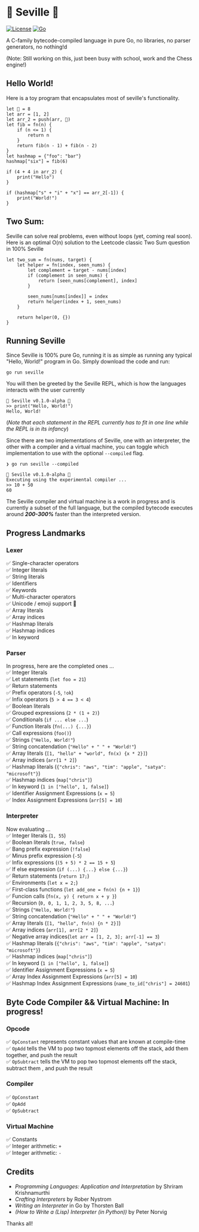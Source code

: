# 🍇 Seville 🍇
[![License](https://img.shields.io/badge/License-MIT-blue.svg)](https://opensource.org/licenses/MIT)
[![Go](https://github.com/chrisfishbob/seville/actions/workflows/go.yml/badge.svg)](https://github.com/chrisfishbob/seville/actions/workflows/go.yml)  

A C-family bytecode-compiled language in pure Go, no libraries, no parser generators, no nothing!d

(Note: Still working on this, just been busy with school, work and the Chess engine!)


## Hello World!
Here is a toy program that encapsulates most of seville's functionality.
```
let 🍇 = 8
let arr = [1, 2]
let arr_2 = push(arr, 🍇)
let fib = fn(n) {
    if (n <= 1) {
        return n
    }
    return fib(n - 1) + fib(n - 2)
}
let hashmap = {"foo": "bar"}
hashmap["six"] = fib(6)

if (4 + 4 in arr_2) {
    print("Hello")
}

if (hashmap["s" + "i" + "x"] == arr_2[-1]) {
    print("World!")
} 
```


## Two Sum:
Seville can solve real problems, even without loops (yet, coming real soon).   
Here is an optimal O(n) solution to the Leetcode classic Two Sum question in 100% Seville
```
let two_sum = fn(nums, target) {
    let helper = fn(index, seen_nums) {
        let complement = target - nums[index]
        if (complement in seen_nums) {
            return [seen_nums[complement], index]
        }

        seen_nums[nums[index]] = index
        return helper(index + 1, seen_nums)
    }

    return helper(0, {})
}
```

## Running Seville 
Since Seville is 100% pure Go, running it is as simple as running any typical "Hello, World!" program
in Go. Simply download the code and run:
```
go run seville
```

You will then be greeted by the Seville REPL, which is how the languages interacts with the user currently
```
🍇 Seville v0.1.0-alpha 🍇  
>> print("Hello, World!")
Hello, World!
```
(*Note that each statement in the REPL currently has to fit in one line while the REPL is in its infancy*)

Since there are two implementations of Seville, one with an interpreter, the other with a compiler and a virtual machine,
you can toggle which implementation to use with the optional `--compiled` flag.
```
❯ go run seville --compiled

🍇 Seville v0.1.0-alpha 🍇
Executing using the experimental compiler ...
>> 10 + 50
60
```

The Seville compiler and virtual machine is a work in progress and is currently a subset of the
full language, but the compiled bytecode executes around ***200-300%*** faster than the interpreted version.


## Progress Landmarks
### Lexer
:white_check_mark: Single-character operators  
:white_check_mark: Integer literals  
:white_check_mark: String literals  
:white_check_mark: Identifiers  
:white_check_mark: Keywords  
:white_check_mark: Multi-character operators  
:white_check_mark: Unicode / emoji support 🌹  
:white_check_mark: Array literals  
:white_check_mark: Array indices  
:white_check_mark: Hashmap literals  
:white_check_mark: Hashmap indices  
:white_check_mark: In keyword

### Parser
In progress, here are the completed ones ...  
:white_check_mark: Integer literals  
:white_check_mark: Let statements (`let foo = 21`)  
:white_check_mark: Return statements  
:white_check_mark: Prefix operators (`-5`, `!ok`)  
:white_check_mark: Infix operators (`5 > 4 == 3 < 4`)  
:white_check_mark: Boolean literals  
:white_check_mark: Grouped expressions (`2 * (1 + 2)`)  
:white_check_mark: Conditionals (`if ... else ...`)  
:white_check_mark: Function literals (`fn(...) {...}`)  
:white_check_mark: Call expressions (`foo()`)  
:white_check_mark: Strings (`"Hello, World!"`)  
:white_check_mark: String concatendation (`"Hello" + " " + "World!"`)  
:white_check_mark: Array literals (`[1, "hello" + "world", fn(x) {x * 2}]`)  
:white_check_mark: Array indices (`arr[1 * 2]`)  
:white_check_mark: Hashmap literals (`{"chris": "aws", "tim": "apple", "satya": "microsoft"}`)   
:white_check_mark: Hashmap indices (`map["chris"]`)   
:white_check_mark: In keyword (`1 in ["hello", 1, false]`)  
:white_check_mark: Identifier Assignment Expressions (`x = 5`)  
:white_check_mark: Index Assignment Expressions (`arr[5] = 10`)  

### Interpreter
Now evaluating ...  
:white_check_mark: Integer literals (`1, 55`)  
:white_check_mark: Boolean literals (`true, false`)  
:white_check_mark: Bang prefix expression (`!false`)    
:white_check_mark: Minus prefix expression (`-5`)   
:white_check_mark: Infix expressions (`(5 + 5) * 2 == 15 + 5`)   
:white_check_mark: If else expression (`if (...) {...} else {...}`)  
:white_check_mark: Return statements (`return 17;`)   
:white_check_mark: Environments (`let x = 2;`)  
:white_check_mark: First-class functions (`let add_one = fn(n) {n + 1}`)  
:white_check_mark: Funcion calls (`fn(x, y) { return x + y }`)  
:white_check_mark: Recursion (`0, 0, 1, 1, 2, 3, 5, 8, ...`)  
:white_check_mark: Strings (`"Hello, World!"`)  
:white_check_mark: String concatendation (`"Hello" + " " + "World!"`)  
:white_check_mark: Array literals (`[1, "hello", fn(n) {n * 2}]`)  
:white_check_mark: Array indices (`arr[1], arr[2 * 2]`)  
:white_check_mark: Negative array indices(`let arr = [1, 2, 3]; arr[-1] == 3`)  
:white_check_mark: Hashmap literals (`{"chris": "aws", "tim": "apple", "satya": "microsoft"}`)  
:white_check_mark: Hashmap indices (`map["chris"]`)  
:white_check_mark: In keyword (`1 in ["hello", 1, false]`)  
:white_check_mark: Identifier Assignment Expressions (`x = 5`)  
:white_check_mark: Array Index Assignment Expressions (`arr[5] = 10`)  
:white_check_mark: Hashmap Index Assignment Expressions (`name_to_id["chris"] = 24601`)  



## Byte Code Compiler && Virtual Machine: In progress!
### Opcode
:white_check_mark: `OpConstant` represents constant values that are known at compile-time   
:white_check_mark: `OpAdd` tells the VM to pop two topmost elements off the stack, add them together, and push the result  
:white_check_mark: `OpSubtract` tells the VM to pop two topmost elements off the stack, subtract them , and push the result  

### Compiler
:white_check_mark: `OpConstant`   
:white_check_mark: `OpAdd`  
:white_check_mark: `OpSubtract`  


### Virtual Machine
:white_check_mark: Constants  
:white_check_mark: Integer arithmetic: `+`  
:white_check_mark: Integer arithmetic: `-`  

## Credits
* *Programming Languages: Application and Interpretation* by Shriram Krishnamurthi  
* *Crafting Interpreters* by Rober Nystrom  
* *Writing an Interpreter* in Go by Thorsten Ball    
* *(How to Write a (Lisp) Interpreter (in Python))* by Peter Norvig  

Thanks all!


